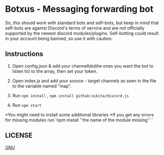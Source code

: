 # Botxus - Messaging forwarding bot

So, this should work with standard bots and self-bots, but keep in mind that self-bots are against Discord's terms of service and are not officially supported by the newest discord modules/plugins. Self-botting could result in your account being banned, so use it with caution. 



## Instructions

1. Open config.json & add your channelIds(the ones you want the bot to listen to) to the array, then set your token. 

2. Open index.js and add your source - target channels as seen in the file to the variable named "map".

3. Run `npm install` , `npm install github:nikita/discord.js`

4. Run `npm start`

*You might need to install some additional libraries
*If you get any errors for missing modules run 'npm install ''the name of the module missing'' '


## LICENSE

[GNU](LICENSE)
